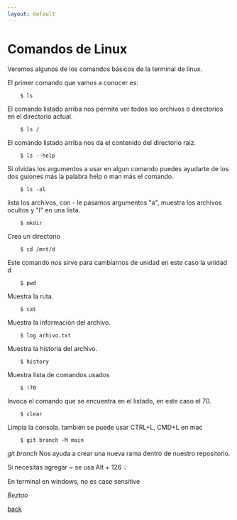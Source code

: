 ```yaml
---
layout: default
---
```


# Comandos de Linux

Veremos algunos de los comandos básicos de la terminal de linux.

El primer comando que vamos a conocer es:

```bash:
    $ ls
```
El comando listado arriba nos permite ver todos los archivos o directorios en el directorio actual.

```bash:
    $ ls /
```
El comando listado arriba nos da el contenido del directorio raiz.

```bash:
    $ ls --help
```
Si olvidas los argumentos a usar en algun comando puedes ayudarte de los dos guiones más la palabra help o man más el comando.

```bash:
    $ ls -al 
```
lista los archivos, con - le pasamos argumentos "a", muestra los archivos ocultos y "l" en una lista.

```bash:
    $ mkdir 
```
Crea un directorio

```bash:
    $ cd /mnt/d 
```
Este comando nos sirve para cambiarnos de unidad en este caso la unidad d

```bash:
    $ pwd 
```
Muestra la ruta.

```bash:
    $ cat 
```
Muestra la información del archivo.

```bash:
    $ log arhivo.txt 
```
Muestra la historia del archivo.

```bash:
    $ history
```
Muestra lista de comandos usados

```bash:
    $ !70
```
Invoca el comando que se encuentra en el listado, en este caso el 70.

```bash:
    $ clear
```
Limpia la consola. también se puede usar CTRL+L, CMD+L en mac

```bash:
    $ git branch -M main
```

*git branch* Nos ayuda a crear una nueva rama dentro de nuestro repositorio. 


 Si necesitas agregar ~ se usa Alt + 126 :bulb:

En terminal en windows, no es case sensitive


_Beztao_

[back](./)